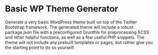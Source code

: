 # Basic WP Theme Generator

Generate a very basic WordPress theme built on top of the Twitter Bootstrap framework. The generated theme will include a robust package.json file with a preconfigured Gruntfile for preprocessing SCSS and other helpful functions, as well as a few useful PHP snippets. The theme will not include any prebuilt templates or pages, but rather give you the starting point to do so yourself.
